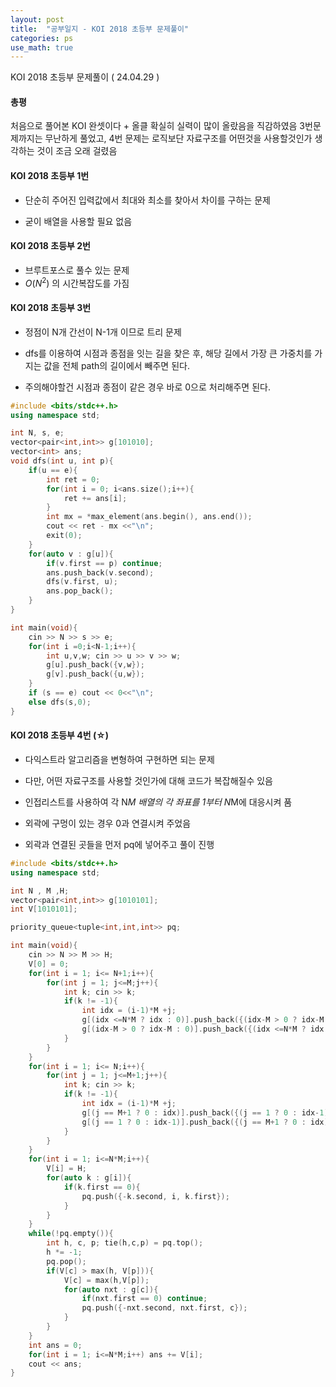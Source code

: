 ```yaml
---
layout: post
title:  "공부일지 - KOI 2018 초등부 문제풀이"
categories: ps
use_math: true
---
```


KOI 2018 초등부 문제풀이 ( 24.04.29 )

#### 총평

처음으로 풀어본 KOI 완셋이다 + 올클
확실히 실력이 많이 올랐음을 직감하였음
3번문제까지는 무난하게 풀었고, 4번 문제는 로직보단 자료구조를 어떤것을 사용할것인가 생각하는 것이 조금 오래 걸렸음


#### KOI 2018 초등부 1번

- 단순히 주어진 입력값에서 최대와 최소를 찾아서 차이를 구하는 문제

- 굳이 배열을 사용할 필요 없음

#### KOI 2018 초등부 2번

- 브루트포스로 풀수 있는 문제
- $O(N^2)$ 의 시간복잡도를 가짐

#### KOI 2018 초등부 3번

- 정점이 N개 간선이 N-1개 이므로 트리 문제
- dfs를 이용하여 시점과 종점을 잇는 길을 찾은 후, 해당 길에서 가장 큰 가중치를 가지는 값을 전체 path의 길이에서 빼주면 된다.

- 주의해야할건 시점과 종점이 같은 경우 바로 0으로 처리해주면 된다.

```cpp
#include <bits/stdc++.h>
using namespace std;

int N, s, e;
vector<pair<int,int>> g[101010];
vector<int> ans;
void dfs(int u, int p){
	if(u == e){
		int ret = 0;
		for(int i = 0; i<ans.size();i++){
			ret += ans[i];
		}
		int mx = *max_element(ans.begin(), ans.end());
		cout << ret - mx <<"\n";
		exit(0);
	}
	for(auto v : g[u]){
		if(v.first == p) continue;
		ans.push_back(v.second);
		dfs(v.first, u);
		ans.pop_back();
	}
}

int main(void){
	cin >> N >> s >> e;
	for(int i =0;i<N-1;i++){
		int u,v,w; cin >> u >> v >> w;
		g[u].push_back({v,w});
		g[v].push_back({u,w});
	}
	if (s == e) cout << 0<<"\n";
	else dfs(s,0);
}
```

#### KOI 2018 초등부 4번 (☆)

- 다익스트라 알고리즘을 변형하여 구현하면 되는 문제
- 다만, 어떤 자료구조를 사용할 것인가에 대해 코드가 복잡해질수 있음
- 인접리스트를 사용하여 각 N*M 배열의 각 좌표를 1부터 N*M에 대응시켜 품

- 외곽에 구멍이 있는 경우 0과 연결시켜 주었음
- 외곽과 연결된 곳들을 먼저 pq에 넣어주고 풀이 진행

```cpp
#include <bits/stdc++.h>
using namespace std;

int N , M ,H;
vector<pair<int,int>> g[1010101];
int V[1010101];

priority_queue<tuple<int,int,int>> pq;

int main(void){
    cin >> N >> M >> H;
	V[0] = 0;
    for(int i = 1; i<= N+1;i++){
        for(int j = 1; j<=M;j++){
            int k; cin >> k;
            if(k != -1){
                int idx = (i-1)*M +j;
                g[(idx <=N*M ? idx : 0)].push_back({(idx-M > 0 ? idx-M : 0),k});
                g[(idx-M > 0 ? idx-M : 0)].push_back({(idx <=N*M ? idx : 0),k});
            }
        }
    }
    for(int i = 1; i<= N;i++){
        for(int j = 1; j<=M+1;j++){
            int k; cin >> k;
            if(k != -1){
                int idx = (i-1)*M +j;
                g[(j == M+1 ? 0 : idx)].push_back({(j == 1 ? 0 : idx-1),k});
                g[(j == 1 ? 0 : idx-1)].push_back({(j == M+1 ? 0 : idx),k});
            }
        }
    }
	for(int i = 1; i<=N*M;i++){
	    V[i] = H;
		for(auto k : g[i]){
			if(k.first == 0){
				pq.push({-k.second, i, k.first});
			}
		}
	}
    while(!pq.empty()){
        int h, c, p; tie(h,c,p) = pq.top();
        h *= -1;
        pq.pop();
        if(V[c] > max(h, V[p])){
            V[c] = max(h,V[p]);
            for(auto nxt : g[c]){
            	if(nxt.first == 0) continue;
                pq.push({-nxt.second, nxt.first, c});
            }
        }
    }
    int ans = 0;
    for(int i = 1; i<=N*M;i++) ans += V[i];
    cout << ans;
}
```
